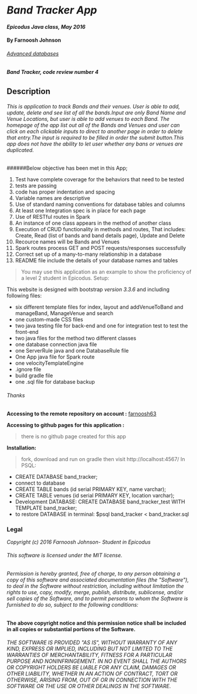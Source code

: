 # _Band Tracker App_

#### _Epicodus Java class, May 2016_

#### **By Farnoosh Johnson**

###### _[Advanced databases](https://www.learnhowtoprogram.com/java/advanced-databases/advanced-databases-independent-project)_

###### **Band Tracker, code review number 4**

## __Description__

###### This is application to track Bands and their venues. User is able to add, update, delete and see list of all the bands.Input are only Band Name and Venue Locations, but user is able to add venues to each Band. The homepage of the app list out all of the Bands and Venues and user can click on each clickable inputs to direct to another page in order to delete that entry.The input is required to be filled in order the submit button.This app does not have the ability to let user whether any bans or venues are duplicated.
######Below objective has been met in this App;
1. Test have complete coverage for the behaviors that need to be tested
2. tests are passing
3. code has proper indentation and spacing
4. Variable names are descriptive
5. Use of standard naming conventions for database tables and columns
6. At least one Integration spec is in place for each page
7. Use of RESTful routes in Spark
8. An instance of one class appears in the method of another class
9. Execution of CRUD functionality in methods and routes, That includes: Create, Read (list of bands and band details page), Update and Delete
10. Recource names will be Bands and Venues
11. Spark routes process GET and POST requests/responses successfully
12. Correct set up of a many-to-many relationship in a database
13. README file include the details of your database names and tables
> You may use this application as an example to show the proficiency of a level 2 student in Epicodus.
Setup:

This website is designed with bootstrap _version 3.3.6_ and including following files:
* six different template files for index, layout and addVenueToBand and manageBand, ManageVenue and search
* one custom-made CSS files
* two java testing file for back-end and one for integration test to test the front-end
* two java files for the method two different classes
* one database connection java file
* one ServerRule java and one DatabaseRule file
* One App java file for Spark route
* one velocityTemplateEngine
* .ignore file
* build gradle file
* one .sql file for database backup

###### Thanks

**Accessing to the remote repository on account :** [farnoosh63](https://github.com/Farnoosh63/BandTracker.git)

**Accessing to github pages for this application :**
> there is no github page created for this app


**Installation:**
>fork, download and run on gradle then visit http://localhost:4567/
>In PSQL:
* CREATE DATABASE band_tracker;
* connect to database
* CREATE TABLE bands (id serial PRIMARY KEY, name varchar);
* CREATE TABLE venues (id serial PRIMARY KEY, location varchar);
* Development DATABASE: CREATE DATABASE band_tracker_test WITH TEMPLATE band_tracker;
* to restore DATABASE in terminal: $psql band_tracker < band_tracker.sql

### Legal

_*Copyright (c) 2016 Farnoosh Johnson- Student in Epicodus*_

###### This software is licensed under the MIT license.

###### Permission is hereby granted, free of charge, to any person obtaining a copy of this software and associated documentation files (the "Software"), to deal in the Software without restriction, including without limitation the rights to use, copy, modify, merge, publish, distribute, sublicense, and/or sell copies of the Software, and to permit persons to whom the Software is furnished to do so, subject to the following conditions:

__The above copyright notice and this permission notice shall be included in all copies or substantial portions of the Software.__

###### THE SOFTWARE IS PROVIDED "AS IS", WITHOUT WARRANTY OF ANY KIND, EXPRESS OR IMPLIED, INCLUDING BUT NOT LIMITED TO THE WARRANTIES OF MERCHANTABILITY, FITNESS FOR A PARTICULAR PURPOSE AND NONINFRINGEMENT. IN NO EVENT SHALL THE AUTHORS OR COPYRIGHT HOLDERS BE LIABLE FOR ANY CLAIM, DAMAGES OR OTHER LIABILITY, WHETHER IN AN ACTION OF CONTRACT, TORT OR OTHERWISE, ARISING FROM, OUT OF OR IN CONNECTION WITH THE SOFTWARE OR THE USE OR OTHER DEALINGS IN THE SOFTWARE.
